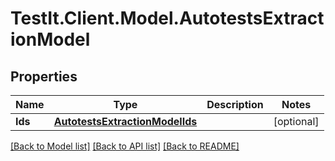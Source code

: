 # TestIt.Client.Model.AutotestsExtractionModel

## Properties

Name | Type | Description | Notes
------------ | ------------- | ------------- | -------------
**Ids** | [**AutotestsExtractionModelIds**](AutotestsExtractionModelIds.md) |  | [optional] 

[[Back to Model list]](../README.md#documentation-for-models) [[Back to API list]](../README.md#documentation-for-api-endpoints) [[Back to README]](../README.md)

